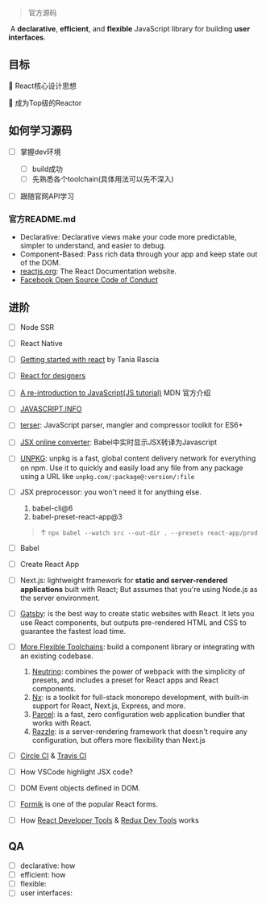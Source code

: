 > 官方源码

​	A **declarative**, **efficient**, and **flexible** JavaScript library for building **user interfaces**.



## 目标

🎯 React核心设计思想

🎯 成为Top级的Reactor



## 如何学习源码

- [ ] 掌握dev环境
  - [ ] build成功
  - [ ] 先熟悉各个toolchain(具体用法可以先不深入)
- [ ] 跟随官网API学习



### 官方README.md

- Declarative: Declarative views make your code more predictable, simpler to understand, and easier to debug.
- Component-Based: Pass rich data through your app and keep state out of the DOM.
- [reactjs.org](https://github.com/reactjs/reactjs.org): The React Documentation website.
- [Facebook Open Source Code of Conduct](https://engineering.fb.com/codeofconduct/)





## 进阶

- [ ] Node SSR
- [ ] React Native
- [ ] [Getting started with react](https://www.taniarascia.com/getting-started-with-react/)  by Tania Rascia
- [ ] [React for designers](https://reactfordesigners.com/)
- [ ] [A re-introduction to JavaScript(JS tutorial)](https://developer.mozilla.org/en-US/docs/Web/JavaScript/A_re-introduction_to_JavaScript) MDN 官方介绍
- [ ] [JAVASCRIPT.INFO](https://javascript.info/) 
- [ ] [terser](https://github.com/terser/terser): JavaScript parser, mangler and compressor toolkit for ES6+
- [ ] [JSX online converter](https://babeljs.io/en/repl#?browsers=&build=&builtIns=false&spec=false&loose=false&code_lz=DwIwrgLhD2B2AEcDCAbAlgYwNYF4DeAFAJTw4B88EAFmgM4B0tAphAMoQCGETBe86WJgBMAXJQBOYJvAC-RGWQBQ8FfAAyaQYuAB6cFDhkgA&debug=false&forceAllTransforms=false&shippedProposals=false&circleciRepo=&evaluate=false&fileSize=false&timeTravel=false&sourceType=module&lineWrap=true&presets=es2015%2Creact%2Cstage-2&prettier=false&targets=&version=7.4.3&externalPlugins=): Babel中实时显示JSX转译为Javascript
- [ ] [UNPKG](https://unpkg.com/): unpkg is a fast, global content delivery network for everything on npm. Use it to quickly and easily load any file from any package using a URL like `unpkg.com/:package@:version/:file`
- [ ] JSX preprocessor: you won't need it for anything else.
  1. babel-cli@6
  2. babel-preset-react-app@3
  > ↑ `npx babel --watch src --out-dir . --presets react-app/prod`
- [ ] Babel
- [ ] Create React App
- [ ] Next.js: lightweight framework for **static and server-rendered applications** built with React; But assumes that you're using Node.js as the server environment.
- [ ] [Gatsby](https://reactjs.org/docs/create-a-new-react-app.html#gatsby): is the best way to create static websites with React. It lets you use React components, but outputs pre-rendered HTML and CSS to guarantee the fastest load time.
- [ ] [More Flexible Toolchains](https://reactjs.org/docs/create-a-new-react-app.html#more-flexible-toolchains): build a component library or integrating with an existing codebase.
  1. [Neutrino](https://neutrinojs.org/): combines the power of webpack with the simplicity of presets, and includes a preset for React apps and React components.
  2. [Nx](https://nx.dev/react/): is a toolkit for full-stack monorepo development, with built-in support for React, Next.js, Express, and more.
  3. [Parcel](https://parceljs.org/): is a fast, zero configuration web application bundler that works with React.
  4. [Razzle](https://github.com/jaredpalmer/razzle): is a server-rendering framework that doesn't require any configuration, but offers more flexibility than Next.js
- [ ] [Circle CI](https://circleci.com/docs/2.0/triggers/#scheduled-builds) & [Travis CI](https://docs.travis-ci.com/user/cron-jobs/)
- [ ] How VSCode highlight JSX code?
- [ ] DOM Event objects defined in DOM.
- [ ] [Formik](https://formik.org/docs/overview) is one of the popular React forms.
- [ ] How [React Developer Tools](https://github.com/facebook/react/tree/master/packages/react-devtools) & [Redux Dev Tools](https://github.com/reduxjs/redux-devtools) works


##  QA

- [ ] declarative: how
- [ ] efficient: how
- [ ] flexible:
- [ ] user interfaces: